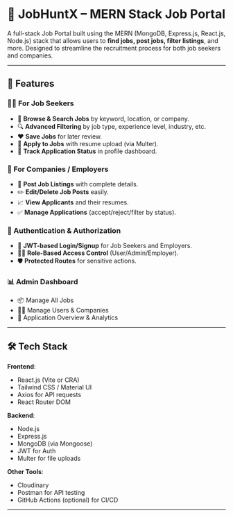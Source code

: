 # 💼 JobHuntX – MERN Stack Job Portal

A full-stack Job Portal built using the MERN (MongoDB, Express.js, React.js, Node.js) stack that allows users to **find jobs, 
post jobs, filter listings**, and more. Designed to streamline the recruitment process for both job seekers and companies.

---

## 🚀 Features

### 👨‍💻 For Job Seekers
- 📝 **Browse & Search Jobs** by keyword, location, or company.
- 🔍 **Advanced Filtering** by job type, experience level, industry, etc.
- ❤️ **Save Jobs** for later review.
- 📄 **Apply to Jobs** with resume upload (via Multer).
- 🧾 **Track Application Status** in profile dashboard.

### 🏢 For Companies / Employers
- 📢 **Post Job Listings** with complete details.
- ✏️ **Edit/Delete Job Posts** easily.
- 📈 **View Applicants** and their resumes.
- ✅ **Manage Applications** (accept/reject/filter by status).

### 🔐 Authentication & Authorization
- 🔐 **JWT-based Login/Signup** for Job Seekers and Employers.
- 👮‍♂️ **Role-Based Access Control** (User/Admin/Employer).
- 🛡️ **Protected Routes** for sensitive actions.

### 📊 Admin Dashboard
- 📦 Manage All Jobs
- 🧑‍💼 Manage Users & Companies
- 📃 Application Overview & Analytics

---

## 🛠️ Tech Stack

**Frontend**:
- React.js (Vite or CRA)
- Tailwind CSS / Material UI
- Axios for API requests
- React Router DOM

**Backend**:
- Node.js
- Express.js
- MongoDB (via Mongoose)
- JWT for Auth
- Multer for file uploads

**Other Tools**:
- Cloudinary 
- Postman for API testing
- GitHub Actions (optional) for CI/CD
---
